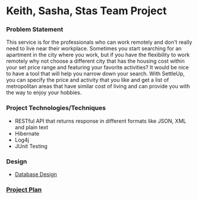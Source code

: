 # Keith, Sasha, Stas Team Project
 

### Problem Statement
This service is for the professionals who can work remotely and don't really need to live near
their workplace. Sometimes you start searching for an apartment in the city where you work, but 
if you have the flexibility to work remotely why not choose a different city that has the housing cost
within your set price range and featuring your favorite activities? It would be nice to have a tool that
will help you narrow down your search. With SettleUp, you can specify the price and activity that you
like and get a list of metropolitan areas that have similar cost of living and can provide you
with the way to enjoy your hobbies.



### Project Technologies/Techniques 

* RESTful API that returns response in different formats like JSON, XML and plain text
* Hibernate
* Log4j
* JUnit Testing



### Design

* [Database Design](DesignDocuments/databaseDiagram.png)

### [Project Plan](ProjectPlan.md)